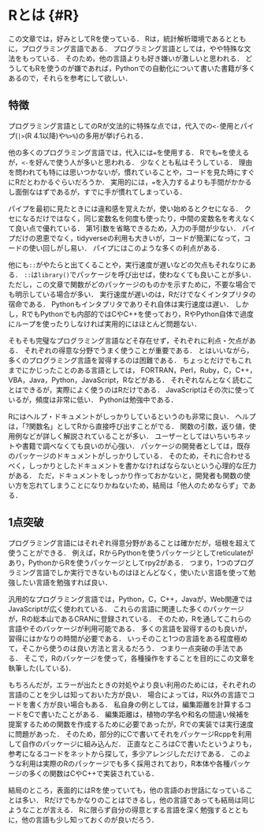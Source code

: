 # Rとは {#R}

この文章では，好みとしてRを使っている．
Rは，統計解析環境であるとともに，プログラミング言語である．
プログラミング言語としては，やや特殊な文法をもっている．
そのため，他の言語よりも好き嫌いが激しいと思われる．
どうしてもRを使うのが嫌であれば，Pythonでの自動化について書いた書籍が多くあるので，それらを参考にして欲しい．

## 特徴

プログラミング言語としてのRが文法的に特殊な点では，代入での`<-`使用とパイプ(`|>`(R 4.1以降)や`%>%`)の多用が挙げられる．

他の多くのプログラミング言語では，代入には`=`を使用する．
Rでも`=`を使えるが，`<-`を好んで使う人が多いと思われる．
少なくとも私はそうしている．
理由を問われても特には思いつかないが，慣れていることや，コードを見た時にすぐにRだとわかるぐらいだろうか．
実用的には，`=`を入力するよりも手間がかかるし面倒なはずであるが，すでに手が慣れてしまっている．

パイプを最初に見たときには違和感を覚えたが，使い始めるとクセになる．
クセになるだけではなく，同じ変数名を何度も使ったり，中間の変数名を考えなくて良い点で優れている．
第1引数を省略できるため，入力の手間が少ない．
パイプだけの恩恵でなく，tidyverseの利用も大きいが，コードが簡潔になって，コードの使い回しがし易い．
パイプにはこのような多くの利点がある．

他にも`::`がやたらと出てくることや，実行速度が遅いなどの欠点もそれなりにある．
`::`は`library()`でパッケージを呼び出せば，使わなくても良いことが多い．
ただし，この文章で関数がどのパッケージのものかを示すために，不要な場合でも明示している場合が多い．
実行速度が遅いのは，Rだけでなくインタプリタの宿命である．
Pythonもインタプリタでありそれ自体は実行速度は遅い．
しかし，RでもPythonでも内部的ではCやC++を使っており，RやPython自体で過度にループを使ったりしなければ実用的にはほとんど問題ない．

そもそも完璧なプログラミング言語などそ存在せず，それぞれに利点・欠点がある．
それぞれの得意な分野でうまく使うことが重要である．
とはいいながら，多くのプログラミング言語を習得するのは困難である．
ちょっとだけでもこれまでにかじったことのある言語としては，
FORTRAN，Perl，Ruby，C，C++，VBA，Java，Python，JavaScript，Rなどがある．
それぞれなんとなく読むことはできるが，実際によく使うのはRだけである．
JavaScriptはその次に使っているが，頻度は非常に低い．
Pythonは勉強中である．

Rにはヘルプ・ドキュメントがしっかりしているというのも非常に良い．
ヘルプは，「?関数名」としてRから直接呼び出すことがでる．
関数の引数，返り値，使用例などが詳しく解説されていることが多い．
ユーザーとしてはいちいちネットや書籍で調べなくても良いのが心強い．
パッケージの開発者としては，既存のパッケージのドキュメントがしっかりしている．
そのため，それに合わせるべく，しっかりとしたドキュメントを書かなければならないという心理的な圧力がある．
ただ，ドキュメントをしっかり作っておかないと，開発者も関数の使い方を忘れてしまうことになりかねないため，結局は「他人のためならず」である．

## 1点突破

プログラミング言語にはそれぞれ得意分野があることは確かだが，垣根を超えて使うことができる．
例えば，RからPythonを使うパッケージとしてreticulateがあり，PythonからRを使うパッケージとしてrpy2がある．
つまり，1つのプログラミング言語でしか実行できないものはほとんどなく，使いたい言語を使って勉強したい言語を勉強すれば良い．

汎用的なプログラミング言語では，Python，C，C++，Javaが，Web関連ではJavaScriptが広く使われている．
これらの言語に関連した多くのパッケージが，Rの総本山であるCRANに登録されている．
そのため，Rを通してこれらの言語やそのパッケージが利用可能である．
多くの言語を習得するのも良いが，習得にはかなりの時間が必要である．
いっそのこと1つの言語をある程度極めて，そこから使うのは良い方法と言えるだろう．
つまり一点突破の手法である．
そこで，Rのパッケージを使って，各種操作をすることを目的にこの文章を執筆した(している)．

もちろんだが，エラーが出たときの対処やより良い利用のためには，それぞれの言語のことを少しは知っておいた方が良い．
場合によっては，R以外の言語でコードを書く方が良い場合もある．
私自身の例としては，編集距離を計算するコードをCで書いたことがある．
編集距離は，植物の学名や和名の間違い候補を提案するための関数を作成するために必要であったが，Rでの実装では実行速度に問題があった．
そのため，部分的にCで書いてそれをパッケージRcppを利用して自作のパッケージに組み込んだ．
正直なところはCで書いたというよりも，参考になるコードをネットから探して，多少アレンジしただけである．
このような利用は実際のRのパッケージでも多く採用されており，R本体や各種パッケージの多くの関数はCやC++で実装されている．

結局のところ，表面的にはRを使っていても，他の言語のお世話になっていることは多い．
Rだけでもかなりのことはできるし，他の言語であっても結局は同じようなことが言える．
Rに限らず自分の得意とする言語を深く勉強するとともに，他の言語も少し知っておくのが良いだろう．

